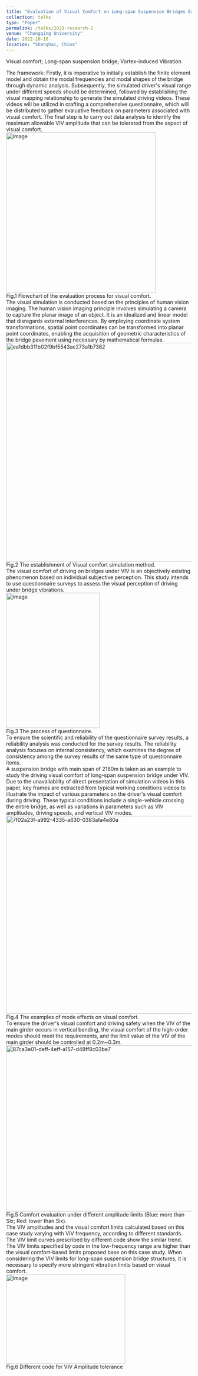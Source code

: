```yaml
---
title: "Evaluation of Visual Comfort on Long-span Suspension Bridges Experiencing Vortex-induced Vibration"
collection: talks
type: "Paper"
permalink: /talks/2023-research-2
venue: "Chongqing University"
date: 2022-10-10
location: "Shanghai, China"
---
```


Visual comfort; Long-span suspension bridge; Vortex-induced Vibration

The framework: Firstly, it is imperative to initially establish the finite element model and obtain the modal frequencies and modal shapes of the bridge through dynamic analysis. Subsequently, the simulated driver's visual range under different speeds should be determined, followed by establishing the visual mapping relationship to generate the simulated driving videos. These videos will be utilized in crafting a comprehensive questionnaire, which will be distributed to gather evaluative feedback on parameters associated with visual comfort. The final step is to carry out data analysis to identify the maximum allowable VIV amplitude that can be tolerated from the aspect of visual comfort.  
<img width="406" height="434" alt="image" src="https://github.com/user-attachments/assets/f111c52b-fb0a-4f56-b7f0-859fd907790a" />  
Fig.1 Flowchart of the evaluation process for visual comfort.  
The visual simulation is conducted based on the principles of human vision imaging. The human vision imaging principle involves simulating a camera to capture the planar image of an object. It is an idealized and linear model that disregards external interferences. By employing coordinate system transformations, spatial point coordinates can be transformed into planar point coordinates, enabling the acquisition of geometric characteristics of the bridge pavement using necessary by mathematical formulas.  
<img width="1132" height="592" alt="ea1dbb311b02f9bf5543ac273a1b7382" src="https://github.com/user-attachments/assets/c652ee63-7cfd-4fc5-b8ff-3084f3c8698f" />  
Fig.2 The establishment of Visual comfort simulation method.  
The visual comfort of driving on bridges under VIV is an objectively existing phenomenon based on individual subjective perception. This study intends to use questionnaire surveys to assess the visual perception of driving under bridge vibrations.  
<img width="254" height="366" alt="image" src="https://github.com/user-attachments/assets/a32179c0-4fb5-40b2-9e8e-8ec2f70de6da" />  
Fig.3 The process of questionnaire.  
To ensure the scientific and reliability of the questionnaire survey results, a reliability analysis was conducted for the survey results. The reliability analysis focuses on internal consistency, which examines the degree of consistency among the survey results of the same type of questionnaire items.  
A suspension bridge with main span of 2180m is taken as an example to study the driving visual comfort of long-span suspension bridge under VIV. Due to the unavailability of direct presentation of simulation videos in this paper, key frames are extracted from typical working conditions videos to illustrate the impact of various parameters on the driver's visual comfort during driving. These typical conditions include a single-vehicle crossing the entire bridge, as well as variations in parameters such as VIV amplitudes, driving speeds, and vertical VIV modes.  
<img width="956" height="536" alt="7f02a23f-a992-4335-a630-0383afa4e80a" src="https://github.com/user-attachments/assets/08ef160a-89ac-4113-a91f-90222a927dc5" />  
Fig.4 The examples of mode effects on visual comfort.  
To ensure the driver's visual comfort and driving safety when the VIV of the main girder occurs in vertical bending, the visual comfort of the high-order modes should meet the requirements, and the limit value of the VIV of the main girder should be controlled at 0.2m~0.3m.  
<img width="930" height="450" alt="87ca3e01-deff-4eff-a157-d48ff8c03be7" src="https://github.com/user-attachments/assets/6cf488c0-eb24-44d6-aa92-5292bfb81a58" />  
Fig.5 Comfort evaluation under different amplitude limits (Blue: more than Six; Red: lower than Six).  
The VIV amplitudes and the visual comfort limits calculated based on this case study varying with VIV frequency, according to different standards. The VIV limit curves prescribed by different code show the similar trend. The VIV limits specified by code in the low-frequency range are higher than the visual comfort-based limits proposed base on this case study. When considering the VIV limits for long-span suspension bridge structures, it is necessary to specify more stringent vibration limits based on visual comfort.  
<img width="323" height="242" alt="image" src="https://github.com/user-attachments/assets/b3f3fce1-5d51-4834-ab31-066337a44c41" />  
Fig.6 Different code for VIV Amplitude tolerance



